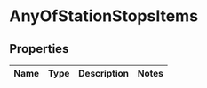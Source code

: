 # AnyOfStationStopsItems

## Properties
Name | Type | Description | Notes
------------ | ------------- | ------------- | -------------
